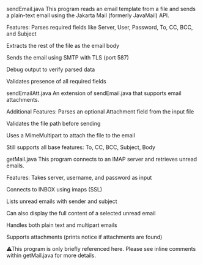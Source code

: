 sendEmail.java
This program reads an email template from a file and sends a plain-text email using the Jakarta Mail (formerly JavaMail) API.

Features:
Parses required fields like Server, User, Password, To, CC, BCC, and Subject

Extracts the rest of the file as the email body

Sends the email using SMTP with TLS (port 587)

Debug output to verify parsed data

Validates presence of all required fields

sendEmailAtt.java
An extension of sendEmail.java that supports email attachments.

Additional Features:
Parses an optional Attachment field from the input file

Validates the file path before sending

Uses a MimeMultipart to attach the file to the email

Still supports all base features: To, CC, BCC, Subject, Body

getMail.java
This program connects to an IMAP server and retrieves unread emails.

Features:
Takes server, username, and password as input

Connects to INBOX using imaps (SSL)

Lists unread emails with sender and subject

Can also display the full content of a selected unread email

Handles both plain text and multipart emails

Supports attachments (prints notice if attachments are found)

⚠This program is only briefly referenced here. Please see inline comments within getMail.java for more details.
